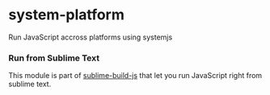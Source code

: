 # system-platform

Run JavaScript accross platforms using systemjs

### Run from Sublime Text

This module is part of [sublime-build-js](https://github.com/dmail/sublime-build-js) that let you run JavaScript right from sublime text.
